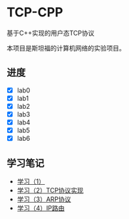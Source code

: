 # TCP-CPP
基于C++实现的用户态TCP协议

本项目是斯坦福的计算机网络的实验项目。

## 进度
- [x] lab0
- [x] lab1
- [x] lab2
- [x] lab3
- [x] lab4
- [x] lab5
- [x] lab6

## 学习笔记
* [学习（1）](https://juejin.cn/post/6927851725810302990)
* [学习（2）TCP协议实现](https://juejin.cn/post/6929693406528536583)
* [学习（3）ARP协议](https://juejin.cn/post/6929778556298313735)
* [学习（4）IP路由](https://juejin.cn/post/6930033317307744264)
